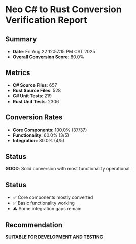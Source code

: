 # Neo C# to Rust Conversion Verification Report

## Summary
- **Date**: Fri Aug 22 12:57:15 PM CST 2025
- **Overall Conversion Score**: 80.0%

## Metrics
- **C# Source Files**: 657
- **Rust Source Files**: 528  
- **C# Unit Tests**: 219
- **Rust Unit Tests**: 2306

## Conversion Rates
- **Core Components**: 100.0% (37/37)
- **Functionality**: 60.0% (3/5)
- **Integration**: 80.0% (4/5)

## Status
**GOOD**: Solid conversion with most functionality operational.

## Status
- ✅ Core components mostly converted
- ✅ Basic functionality working
- ⚠️ Some integration gaps remain

## Recommendation
**SUITABLE FOR DEVELOPMENT AND TESTING**
